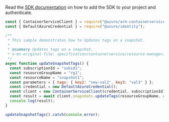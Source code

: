 Read the [SDK documentation](https://github.com/Azure/azure-sdk-for-js/blob/%40azure%2Farm-containerservice_16.1.0-beta.2/sdk/containerservice/arm-containerservice/README.md) on how to add the SDK to your project and authenticate.

```javascript
const { ContainerServiceClient } = require("@azure/arm-containerservice");
const { DefaultAzureCredential } = require("@azure/identity");

/**
 * This sample demonstrates how to Updates tags on a snapshot.
 *
 * @summary Updates tags on a snapshot.
 * x-ms-original-file: specification/containerservice/resource-manager/Microsoft.ContainerService/stable/2022-03-01/examples/SnapshotsUpdateTags.json
 */
async function updateSnapshotTags() {
  const subscriptionId = "subid1";
  const resourceGroupName = "rg1";
  const resourceName = "snapshot1";
  const parameters = { tags: { key2: "new-val2", key3: "val3" } };
  const credential = new DefaultAzureCredential();
  const client = new ContainerServiceClient(credential, subscriptionId);
  const result = await client.snapshots.updateTags(resourceGroupName, resourceName, parameters);
  console.log(result);
}

updateSnapshotTags().catch(console.error);
```
